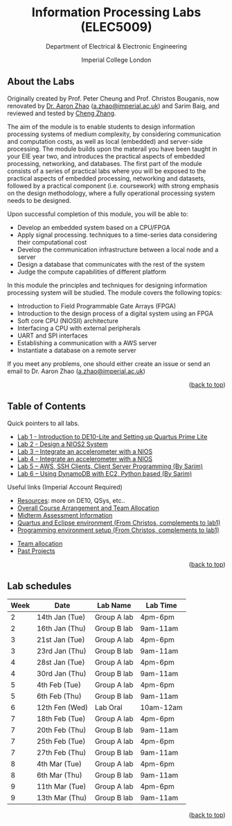 <a name="readme-top"></a>

<!-- PROJECT LOGO -->
<br />
<div align="center">
  <h1 align="center">Information Processing Labs (ELEC5009)</h1>

  <p align="center">
    Department of Electrical & Electronic Engineering
  <p align="center">
    Imperial College London
    <br />
</div>

## About the Labs

Originally created by Prof. Peter Cheung and Prof. Christos Bouganis, now renovated by [Dr. Aaron Zhao](https://aaron-zhao123.github.io/teaching/info_process/) (a.zhao@imperial.ac.uk) and Sarim Baig, and reviewed and tested by [Cheng Zhang](https://github.com/ChengZhang-98).

The aim of the module is to enable students to design information processing systems of medium complexity, by considering communication and computation costs, as well as local (embedded) and server-side processing. The module builds upon the materail you have been taught in your EIE year two, and introduces the practical aspects of embedded processing, networking, and databases. The first part of the module consists of a series of practical labs where you will be exposed to the practical aspects of embedded processing, networking and datasets, followed by a practical component (i.e. coursework) with strong emphasis on the design methodology, where a fully operational processing system needs to be designed.


Upon successful completion of this module, you will be able to:
- Develop an embedded system based on a CPU/FPGA
- Apply signal processing. techniques to a time-series data considering their computational cost
- Develop the communication infrastructure between a local node and a server
- Design a database that communicates with the rest of the system
- Judge the compute capabilities of different platform

In this module the principles and techniques for designing information processing system will be studied. The module covers the following topics:
- Introduction to Field Programmable Gate Arrays (FPGA)
- Introduction to the design process of a digital system using an FPGA
- Soft core CPU (NIOSII) architecture
- Interfacing a CPU with external peripherals
- UART and SPI interfaces
- Establishing a communication with a AWS server
- Instantiate a database on a remote server

If you meet any problems, one should either create an issue or send an email to Dr. Aaron Zhao (a.zhao@imperial.ac.uk)


<p align="right">(<a href="#readme-top">back to top</a>)</p>

## Table of Contents

Quick pointers to all labs.

* [Lab 1 - Introduction to DE10-Lite and Setting up Quartus Prime Lite](./lab1/)
* [Lab 2 - Design a NIOS2 System](./lab2/)
* [Lab 3 – Integrate an accelerometer with a NIOS](./lab3/)
* [Lab 4 - Integrate an accelerometer with a NIOS](./lab4/)
* [Lab 5 – AWS, SSH Clients, Client Server Programming (By Sarim)](./lab5)
* [Lab 6 – Using DynamoDB with EC2, Python based (By Sarim)](./lab6)

Useful links (Imperial Account Required)

* [Resources](https://imperiallondon-my.sharepoint.com/:f:/g/personal/yz10513_ic_ac_uk/EivuqpDvIqpJnvKFal8l7I4Bw8KMjnE3AYVUQ2jDFldXQQ?e=5xNzy5): more on DE10, QSys, etc..
* [Overall Course Arrangement and Team Allocation](https://imperiallondon-my.sharepoint.com/:w:/g/personal/yz10513_ic_ac_uk/EeXL2vujWyNIq_rPQ5NquFoBklvbktWTtKa0k8jd9r4mGA?e=k51enx)
* [Midterm Assessment Information](https://imperiallondon-my.sharepoint.com/:w:/g/personal/yz10513_ic_ac_uk/EZYxCwA6f9pPs0P8x6jdzdQBHreRBkGsYwybCLduB35JCw?e=RNgVvM)
* [Quartus and Eclipse environment (From Christos, complements to lab1)](https://imperiallondon-my.sharepoint.com/:w:/g/personal/yz10513_ic_ac_uk/ESb3iJk6fcVGucqFmEXq3iMB25Sn5gvtCNDueLKGZdxgkg?e=cjpOZ6)
* [Programming environment setup (From Christos, complements to lab1)](https://imperiallondon-my.sharepoint.com/:w:/g/personal/yz10513_ic_ac_uk/EQ0si9jFQGZBqW0LslvhMbIB6NRpD1DT7MjzSbdgn8FduA?e=ziMSlK)
<!-- * [Team making proposals](https://docs.google.com/spreadsheets/d/1QCRZ6Y3Hjqz4s9_cKqdMVMVoWKL8h18CFGzVUscSlEA/edit?usp=sharing) -->
* [Team allocation](https://imperiallondon-my.sharepoint.com/:x:/g/personal/yz10513_ic_ac_uk/EbvenKQySypNjTf31F2G2-oBBB08cDb1sTd7pdVTaYgAEw?e=g3LZJ5)
* [Past Projects](https://imperiallondon-my.sharepoint.com/:f:/g/personal/yz10513_ic_ac_uk/EvLDpTaYsSJLpkGH784W21IBuwMT3juIYGr_85FwLDbcOw?e=Ot4hcm)

<p align="right">(<a href="#readme-top">back to top</a>)</p>

## Lab schedules

| Week       | Date           | Lab Name   | Lab Time |
|------------|----------------|-------------|----------|
| 2          | 14th Jan (Tue) | Group A lab | 4pm-6pm  |
| 2          | 16th Jan (Thu) | Group B lab | 9am-11am |
| 3          | 21st Jan (Tue) | Group A lab | 4pm-6pm  |
| 3          | 23rd Jan (Thu) | Group B lab | 9am-11am |
| 4          | 28st Jan (Tue) | Group A lab | 4pm-6pm  |
| 4          | 30rd Jan (Thu) | Group B lab | 9am-11am |
| 5          | 4th Feb (Tue)  | Group A lab | 4pm-6pm  |
| 5          | 6th Feb (Thu)  | Group B lab | 9am-11am |
| 6          | 12th Fen (Wed) | Lab Oral	  | 10am-12am|
| 7          | 18th Feb (Tue) | Group A lab | 4pm-6pm  |
| 7          | 20th Feb (Thu) | Group B lab | 9am-11am |
| 7          | 25th Feb (Tue) | Group A lab | 4pm-6pm  |
| 7          | 27th Feb (Thu) | Group B lab | 9am-11am |
| 8          | 4th Mar (Tue)  | Group A lab | 4pm-6pm  |
| 8          | 6th Mar (Thu)  | Group B lab | 9am-11am |
| 9          | 11th Mar (Tue) | Group A lab | 4pm-6pm  |
| 9          | 13th Mar (Thu) | Group B lab | 9am-11am |

<p align="right">(<a href="#readme-top">back to top</a>)</p>
